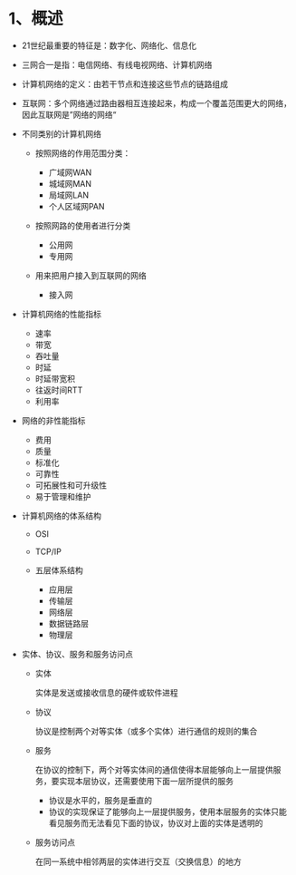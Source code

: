 # 1、概述

* 21世纪最重要的特征是：数字化、网络化、信息化
* 三网合一是指：电信网络、有线电视网络、计算机网络
* 计算机网络的定义：由若干节点和连接这些节点的链路组成
* 互联网：多个网络通过路由器相互连接起来，构成一个覆盖范围更大的网络，因此互联网是”网络的网络“
* 不同类别的计算机网络

  * 按照网络的作用范围分类：

    * 广域网WAN
    * 城域网MAN
    * 局域网LAN
    * 个人区域网PAN
  * 按照网路的使用者进行分类

    * 公用网
    * 专用网
  * 用来把用户接入到互联网的网络

    * 接入网
* 计算机网络的性能指标

  * 速率
  * 带宽
  * 吞吐量
  * 时延
  * 时延带宽积
  * 往返时间RTT
  * 利用率
* 网络的非性能指标

  * 费用
  * 质量
  * 标准化
  * 可靠性
  * 可拓展性和可升级性
  * 易于管理和维护
* 计算机网络的体系结构

  * OSI
  * TCP/IP
  * 五层体系结构

    * 应用层
    * 传输层
    * 网络层
    * 数据链路层
    * 物理层
* 实体、协议、服务和服务访问点

  * 实体

    实体是发送或接收信息的硬件或软件进程
  * 协议

    协议是控制两个对等实体（或多个实体）进行通信的规则的集合
  * 服务

    在协议的控制下，两个对等实体间的通信使得本层能够向上一层提供服务，要实现本层协议，还需要使用下面一层所提供的服务

    * 协议是水平的，服务是垂直的
    * 协议的实现保证了能够向上一层提供服务，使用本层服务的实体只能看见服务而无法看见下面的协议，协议对上面的实体是透明的
  * 服务访问点

    在同一系统中相邻两层的实体进行交互（交换信息）的地方
